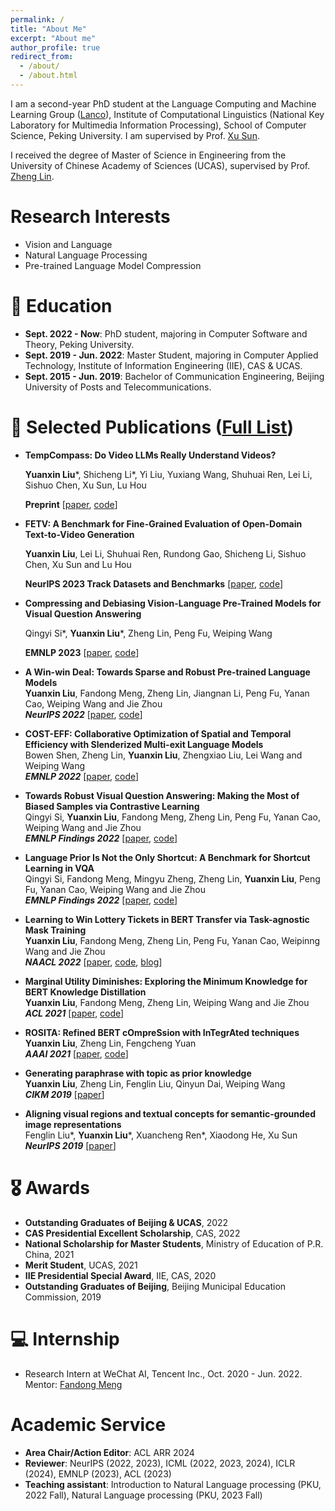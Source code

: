 ```yaml
---
permalink: /
title: "About Me"
excerpt: "About me"
author_profile: true
redirect_from: 
  - /about/
  - /about.html
---
```

I am a second-year PhD student at the Language Computing and Machine Learning Group ([Lanco](https://lancopku.github.io/)), Institute of Computational Linguistics (National Key Laboratory for Multimedia Information Processing), School of Computer Science, Peking University. I am supervised by Prof. [Xu Sun](https://xusun26.github.io/). 

I received the degree of Master of Science in Engineering from the University of Chinese Academy of Sciences (UCAS), supervised by Prof. [Zheng Lin](https://teacher.ucas.ac.cn/~0023257).

# Research Interests
* Vision and Language
* Natural Language Processing
* Pre-trained Language Model Compression

# 📖 Education
* **Sept. 2022 - Now**: PhD student, majoring in Computer Software and Theory, Peking University.
* **Sept. 2019 - Jun. 2022**: Master Student, majoring in Computer Applied Technology, Institute of Information Engineering (IIE), CAS & UCAS.
* **Sept. 2015 - Jun. 2019**: Bachelor of Communication Engineering, Beijing University of Posts and Telecommunications.

# 📝 Selected Publications ([Full List](https://scholar.google.com/citations?user=pLOm4rYAAAAJ&hl=en))
<!-- <div class='paper-box'><div class='paper-box-image'><div><div class="badge">Preprint</div><img src='images/tempcompass.png' alt="sym" width="100%"></div></div>
<div class='paper-box-text' markdown="1">

[TempCompass: Do Video LLMs Really Understand Videos?](https://arxiv.org/pdf/2403.00476.pdf)

**Yuanxin Liu**\*, Shicheng Li*, Yi Liu, Yuxiang Wang, Shuhuai Ren, Lei Li, Sishuo Chen, Xu Sun, Lu Hou

[**Project**](https://llyx97.github.io/tempcompass/) | [**Code**](https://github.com/llyx97/TempCompass)
</div>
</div> -->
* **TempCompass: Do Video LLMs Really Understand Videos?**

  **Yuanxin Liu**\*, Shicheng Li*, Yi Liu, Yuxiang Wang, Shuhuai Ren, Lei Li, Sishuo Chen, Xu Sun, Lu Hou

  **Preprint** [[paper](https://arxiv.org/abs/2403.00476), [code](https://github.com/llyx97/TempCompass)]

* **FETV: A Benchmark for Fine-Grained Evaluation of Open-Domain Text-to-Video Generation**

  **Yuanxin Liu**, Lei Li, Shuhuai Ren, Rundong Gao, Shicheng Li, Sishuo Chen, Xu Sun and Lu Hou

  **NeurIPS 2023 Track Datasets and Benchmarks** [[paper](https://arxiv.org/abs/2311.01813), [code](https://github.com/llyx97/FETV)]

* **Compressing and Debiasing Vision-Language Pre-Trained Models for Visual Question Answering**

  Qingyi Si*, **Yuanxin Liu**\*, Zheng Lin, Peng Fu, Weiping Wang

  **EMNLP 2023** [[paper](https://arxiv.org/abs/2210.14558), [code](https://github.com/PhoebusSi/Compress-Robust-VQA)]

* **A Win-win Deal: Towards Sparse and Robust Pre-trained Language Models**   
  **Yuanxin Liu**, Fandong Meng, Zheng Lin, Jiangnan Li, Peng Fu, Yanan Cao, Weiping Wang and Jie Zhou   
  ***NeurIPS 2022*** [[paper](https://arxiv.org/abs/2210.05211), [code](https://github.com/llyx97/sparse-and-robust-PLM)]

* **COST-EFF: Collaborative Optimization of Spatial and Temporal Efficiency with Slenderized Multi-exit Language Models**   
  Bowen Shen, Zheng Lin, **Yuanxin Liu**, Zhengxiao Liu, Lei Wang and Weiping Wang   
  ***EMNLP 2022*** [[paper](https://arxiv.org/abs/2210.15523), [code](https://github.com/sbwww/COST-EFF)]

* **Towards Robust Visual Question Answering: Making the Most of Biased Samples via Contrastive Learning**   
  Qingyi Si, **Yuanxin Liu**, Fandong Meng, Zheng Lin, Peng Fu, Yanan Cao, Weiping Wang and Jie Zhou   
  ***EMNLP Findings 2022*** [[paper](https://arxiv.org/abs/2210.04563), [code](https://github.com/PhoebusSi/MMBS)]   

* **Language Prior Is Not the Only Shortcut: A Benchmark for Shortcut Learning in VQA**   
  Qingyi Si, Fandong Meng, Mingyu Zheng, Zheng Lin, **Yuanxin Liu**, Peng Fu, Yanan Cao, Weiping Wang and Jie Zhou   
  ***EMNLP Findings 2022*** [[paper](https://arxiv.org/abs/2210.04692), [code](https://github.com/PhoebusSi/VQA-VS)]   

* **Learning to Win Lottery Tickets in BERT Transfer via Task-agnostic Mask Training**   
  **Yuanxin Liu**, Fandong Meng, Zheng Lin, Peng Fu, Yanan Cao, Weipinng Wang and Jie Zhou   
  ***NAACL 2022*** [[paper](https://aclanthology.org/2022.naacl-main.428/), [code](https://github.com/llyx97/TAMT), [blog](https://mp.weixin.qq.com/s/Wd_IWHqJnaonilyVI3pPGA)]

* **Marginal Utility Diminishes: Exploring the Minimum Knowledge for BERT Knowledge Distillation**   
  **Yuanxin Liu**, Fandong Meng, Zheng Lin, Weiping Wang and Jie Zhou   
  ***ACL 2021*** [[paper](https://aclanthology.org/2021.acl-long.228/), [code](https://github.com/llyx97/Marginal-Utility-Diminishes)]

* **ROSITA: Refined BERT cOmpreSsion with InTegrAted techniques**   
  **Yuanxin Liu**, Zheng Lin, Fengcheng Yuan   
  ***AAAI 2021*** [[paper](https://arxiv.org/abs/2103.11367), [code](https://github.com/llyx97/Rosita)]

* **Generating paraphrase with topic as prior knowledge**   
  **Yuanxin Liu**, Zheng Lin, Fenglin Liu, Qinyun Dai, Weiping Wang   
  ***CIKM 2019*** [[paper](https://dl.acm.org/doi/10.1145/3357384.3358102)]

* **Aligning visual regions and textual concepts for semantic-grounded image representations**   
  Fenglin Liu\*, **Yuanxin Liu**\*, Xuancheng Ren\*, Xiaodong He, Xu Sun   
  ***NeurIPS 2019*** [[paper](https://papers.nips.cc/paper/2019/hash/9fe77ac7060e716f2d42631d156825c0-Abstract.html)]

# 🎖 Awards
* **Outstanding Graduates of Beijing & UCAS**, 2022
* **CAS Presidential Excellent Scholarship**, CAS, 2022
* **National Scholarship for Master Students**, Ministry of Education of P.R. China, 2021
* **Merit Student**, UCAS, 2021
* **IIE Presidential Special Award**, IIE, CAS, 2020
* **Outstanding Graduates of Beijing**, Beijing Municipal Education Commission, 2019

# 💻 Internship
* Research Intern at WeChat AI, Tencent Inc., Oct. 2020 - Jun. 2022. Mentor: [Fandong Meng](https://fandongmeng.github.io/)

# Academic Service
* **Area Chair/Action Editor**: ACL ARR 2024
* **Reviewer**: NeurIPS (2022, 2023), ICML (2022, 2023, 2024), ICLR (2024), EMNLP (2023), ACL (2023)
* **Teaching assistant**: Introduction to Natural Language processing (PKU, 2022 Fall), Natural Language processing (PKU, 2023 Fall)
